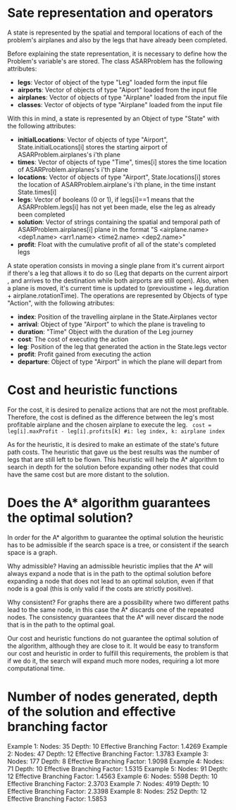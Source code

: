 # Sate representation and operators #
A state is represented by the spatial and temporal locations of each of the problem's airplanes and also by the legs that have already been completed.

Before explaining the state representation, it is necessary to define how the Problem's variable's are stored. The class ASARProblem has the following attributes:
* **legs**: Vector of object of the type "Leg" loaded form the input file
* **airports**: Vector of objects of type "Aiport" loaded from the input file
* **airplanes**: Vector of objects of type "Airplane" loaded from the input file
* **classes**: Vector of objects of type "Airplane" loaded from the input file

With this in mind, a state is represented by an Object of type "State" with the following attributes:
* **initialLocations**: Vector of objects of type "Airport", State.initialLocations[i] stores the starting airport of ASARProblem.airplanes's i'th plane
* **times**: Vector of objects of type "Time", times[i] stores the time location of ASARProblem.airplanes's i'th plane
* **locations**: Vector of objects of type "Airport", State.locations[i] stores the location of ASARProblem.airplane's i'th plane, in the time instant State.times[i]
* **legs**: Vector of booleans (0 or 1), if legs[i]==1 means that the ASARProblem.legs[i] has not yet been made, else the leg as already been completed
* **solution**: Vector of strings containing the spatial and temporal path of ASARProblem.airplanes[i] plane in the format "S <airplane.name> <time1> <dep1.name> <arr1.name> <time2.name> <dep2.name>"
* **profit**: Float with the cumulative profit of all of the state's completed legs

A state operation consists in moving a single plane from it's current airport if there's a leg that allows it to do so (Leg that departs on the current airport , and arrives to the destination while both airports are still open). Also, when a plane is moved, it's current time is updated to (previoustime + leg.duration + airplane.rotationTime). The operations are represented by Objects of type "Action", with the following atributes:
* **index**: Position of the travelling airplane in the State.Airplanes vector
* **arrival**: Object of type "Airport" to which the plane is traveling to
* **duration**: "Time" Object with the duration of the Leg journey
* **cost**: The cost of executing the action
* **leg**: Position of the leg that generated the action in the State.legs vector
* **profit**: Profit gained from executing the action
* **departure**: Object of type "Airport" in which the plane will depart from

# Cost and heuristic functions #
For the cost, it is desired to penalize actions that are not the most profitable. Therefore, the cost is defined as the difference between the leg's most profitable airplane and the chosen airplane to execute the leg.
``` cost = leg[i].maxProfit - leg[i].profits[k] #i: leg index, k: airplane index```

As for the heuristic, it is desired to make an estimate of the state's future path costs. The heuristic that gave us the best results was the number of legs that are still left to be flown. This heuristic will help the A* algorithm to search in depth for the solution before expanding other nodes that could have the same cost but are more distant to the solution.

# Does the A* algorithm guarantees the optimal solution? #
In order for the A* algorithm to guarantee the optimal solution the heuristic has to be admissible if the search space is a tree, or consistent if the search space is a graph.

Why admissible? Having an admissible heuristic implies that the A* will always expand a node that is in the path to the optimal solution before expanding a node that does not lead to an optimal solution, even if that node is a goal (this is only valid if the costs are strictly positive).

Why consistent? For graphs there are a possibility where two different paths lead to the same node, in this case the A* discards one of the repeated nodes. The consistency guarantees that the A* will never discard the node that is in the path to the optimal goal.

Our cost and heuristic functions do not guarantee the optimal solution of the algorithm, although they are close to it. It would be easy to transform our cost and heuristic in order to fulfill this requirements, the problem is that if we do it, the search will expand much more nodes, requiring a lot more computational time.

# Number of nodes generated, depth of the solution and effective branching factor #
Example 1: Nodes: 35	Depth: 10 	Effective Branching Factor: 1.4269
Example 2: Nodes: 47	Depth: 12	Effective Branching Factor: 1.3783 
Example 3: Nodes: 177	Depth: 8	Effective Branching Factor: 1.9098
Example 4: Nodes: 71	Depth: 10	Effective Branching Factor: 1.5315
Example 5: Nodes: 91	Depth: 12	Effective Branching Factor: 1.4563
Example 6: Nodes: 5598	Depth: 10	Effective Branching Factor: 2.3703
Example 7: Nodes: 4919	Depth: 10	Effective Branching Factor: 2.3398
Example 8: Nodes: 252	Depth: 12	Effective Branching Factor: 1.5853